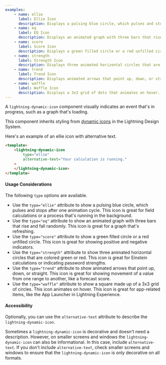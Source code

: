 ```yaml
---
examples:
    - name: ellie
      label: Ellie Icon
      description: Displays a pulsing blue circle, which pulses and stops after one animation cycle.
    - name: eq
      label: EQ Icon
      description: Displays an animated graph with three bars that rise and fall randomly.
    - name: score
      label: Score Icon
      description: Displays a green filled circle or a red unfilled circle.
    - name: strength
      label: Strength Icon
      description: Displays three animated horizontal circles that are colored green or red.
    - name: trend
      label: Trend Icon
      description: Displays animated arrows that point up, down, or straight.
    - name: waffle
      label: Waffle Icon
      description: Displays a 3x3 grid of dots that animates on hover.
---
```


A `lightning-dynamic-icon` component visually indicates an event that's in
progress, such as a graph that's loading.

This component inherits styling from
[dynamic icons](https://www.lightningdesignsystem.com/components/dynamic-icons/) in the
Lightning Design System.

Here's an example of an ellie icon with alternative text.

```html
<template>
    <lightning-dynamic-icon
        type="ellie"
        alternative-text="Your calculation is running."
    >
    </lightning-dynamic-icon>
</template>
```

#### Usage Considerations

The following `type` options are available.

-   Use the `type="ellie"` attribute to show a pulsing blue circle, which pulses and stops after one animation cycle. This icon is great for field calculations or a process that's running in the background.
-   Use the `type="eq"` attribute to show an animated graph with three bars that rise and fall randomly. This icon is great for a graph that's refreshing.
-   Use the `type="score"` attribute to show a green filled circle or a red unfilled circle. This icon is great for showing positive and negative indicators.
-   Use the `type="strength"` attribute to show three animated horizontal circles that are colored green or red. This icon is great for Einstein calculations or indicating password strengths.
-   Use the `type="trend"` attribute to show animated arrows that point up, down, or straight. This icon is great for showing movement of a value from one range to another, like a forecast score.
-   Use the `type="waffle"` attribute to show a square made up of a 3x3 grid of circles. This icon animates on hover. This icon is great for app-related items, like the App Launcher in Lightning Experience.

#### Accessibility

Optionally, you can use the `alternative-text` attribute to describe the
`lightning-dynamic-icon`.

Sometimes a `lightning-dynamic-icon` is decorative and doesn't need a description.
However, on smaller screens and windows the `lightning-dynamic-icon` can also be
informational. In this case, include `alternative-text`. If you don't include
`alternative-text`, check smaller screens and windows to ensure that the
`lightning-dynamic-icon` is only decorative on all formats.
